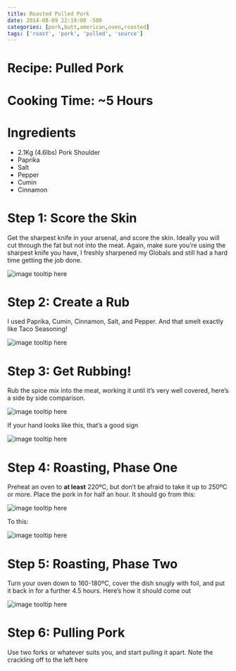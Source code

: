 ```yaml
---
title: Roasted Pulled Pork
date: 2014-08-09 22:19:00 -500
categories: [pork,butt,american,oven,roasted]
tags: ['roast', 'pork', 'pulled', 'source']
---
```

# Recipe: Pulled Pork

# Cooking Time: ~5 Hours

# Ingredients

- 2.1Kg (4.6lbs) Pork Shoulder
- Paprika
- Salt
- Pepper
- Cumin
- Cinnamon

# Step 1: Score the Skin

Get the sharpest knife in your arsenal, and score the skin. Ideally you will cut through the fat but not into the meat. Again, make sure you’re using the sharpest knife you have, I freshly sharpened my Globals and still had a hard time getting the job done.

![image tooltip here](/assets/images/scored.jpg)

# Step 2: Create a Rub

I used Paprika, Cumin, Cinnamon, Salt, and Pepper. And that smelt exactly like Taco Seasoning!

![image tooltip here](/assets/images/therub.jpg)

# Step 3: Get Rubbing!

Rub the spice mix into the meat, working it until it’s very well covered, here’s a side by side comparison.

![image tooltip here](/assets/images/halfrubbed.jpg)

If your hand looks like this, that’s a good sign

![image tooltip here](/assets/images/hand.jpg)

# Step 4: Roasting, Phase One

Preheat an oven to **at least** 220ºC, but don’t be afraid to take it up to 250ºC or more. Place the pork in for half an hour. It should go from this:

![image tooltip here](/assets/images/inpyrex2.jpg)

To this:

![image tooltip here](/assets/images/skincrispening.jpg)

# Step 5: Roasting, Phase Two

Turn your oven down to 160-180ºC, cover the dish snugly with foil, and put it back in for a further 4.5 hours. Here’s how it should come out

![image tooltip here](/assets/images/porkroasted.jpg)

# Step 6: Pulling Pork

Use two forks or whatever suits you, and start pulling it apart. Note the crackling off to the left here
